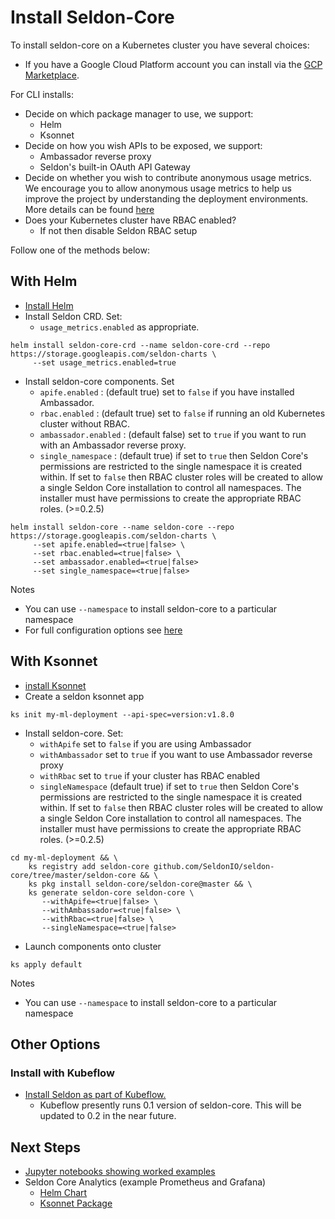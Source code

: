 # Install Seldon-Core

To install seldon-core on a Kubernetes cluster you have several choices:

 * If you have a Google Cloud Platform account you can install via the [GCP Marketplace](https://console.cloud.google.com/marketplace/details/seldon-portal/seldon-core).

For CLI installs:

 * Decide on which package manager to use, we support:
   * Helm
   * Ksonnet
 * Decide on how you wish APIs to be exposed, we support:
   * Ambassador reverse proxy
   * Seldon's built-in OAuth API Gateway
 * Decide on whether you wish to contribute anonymous usage metrics. We encourage you to allow anonymous usage metrics to help us improve the project by understanding the deployment environments. More details can be found [here](/docs/developer/readme.md#usage-reporting)
  * Does your Kubernetes cluster have RBAC enabled?
    * If not then disable Seldon RBAC setup

Follow one of the methods below:

## With Helm

 * [Install Helm](https://docs.helm.sh)
 * Install Seldon CRD. Set:
    * ```usage_metrics.enabled``` as appropriate.

```
helm install seldon-core-crd --name seldon-core-crd --repo https://storage.googleapis.com/seldon-charts \
     --set usage_metrics.enabled=true
```
 * Install seldon-core components. Set
    * ```apife.enabled``` : (default true) set to ```false``` if you have installed Ambassador.
    * ```rbac.enabled``` : (default true) set to ```false``` if running an old Kubernetes cluster without RBAC.
    * ```ambassador.enabled``` : (default false) set to ```true``` if you want to run with an Ambassador reverse proxy.
    * ```single_namespace``` : (default true) if set to ```true``` then Seldon Core's permissions are restricted to the single namespace it is created within. If set to ```false``` then RBAC cluster roles will be created to allow a single Seldon Core installation to control all namespaces. The installer must have permissions to create the appropriate RBAC roles. (>=0.2.5)
``` 
helm install seldon-core --name seldon-core --repo https://storage.googleapis.com/seldon-charts \
     --set apife.enabled=<true|false> \
     --set rbac.enabled=<true|false> \
     --set ambassador.enabled=<true|false>
     --set single_namespace=<true|false>
```

Notes

 * You can use ```--namespace``` to install seldon-core to a particular namespace
 * For full configuration options see [here](helm.md)

## With Ksonnet

 * [install Ksonnet](https://ksonnet.io/)
 * Create a seldon ksonnet app
 ```
 ks init my-ml-deployment --api-spec=version:v1.8.0
 ```
 * Install seldon-core. Set:
   * ```withApife``` set to ```false``` if you are using Ambassador
   * ```withAmbassador``` set to ```true``` if you want to use Ambassador reverse proxy
   * ```withRbac``` set to ```true``` if your cluster has RBAC enabled
   * ```singleNamespace``` (default true) if set to ```true``` then Seldon Core's permissions are restricted to the single namespace it is created within. If set to ```false``` then RBAC cluster roles will be created to allow a single Seldon Core installation to control all namespaces. The installer must have permissions to create the appropriate RBAC roles. (>=0.2.5)

```
cd my-ml-deployment && \
    ks registry add seldon-core github.com/SeldonIO/seldon-core/tree/master/seldon-core && \
    ks pkg install seldon-core/seldon-core@master && \
    ks generate seldon-core seldon-core \
       --withApife=<true|false> \
       --withAmbassador=<true|false> \
       --withRbac=<true|false> \
       --singleNamespace=<true|false>
```
 * Launch components onto cluster
 ```
 ks apply default
 ```
Notes

 * You can use ```--namespace``` to install seldon-core to a particular namespace

## Other Options

### Install with Kubeflow

  * [Install Seldon as part of Kubeflow.](https://www.kubeflow.org/docs/guides/components/seldon/#seldon-serving)
     * Kubeflow presently runs 0.1 version of seldon-core. This will be updated to 0.2 in the near future.


## Next Steps

 * [Jupyter notebooks showing worked examples](../readme.md#quick-start)
 * Seldon Core Analytics (example Prometheus and Grafana)
   * [Helm Chart](../helm-charts/seldon-core-analytics)
   * [Ksonnet Package](../seldon-core/seldon-core-analytics)